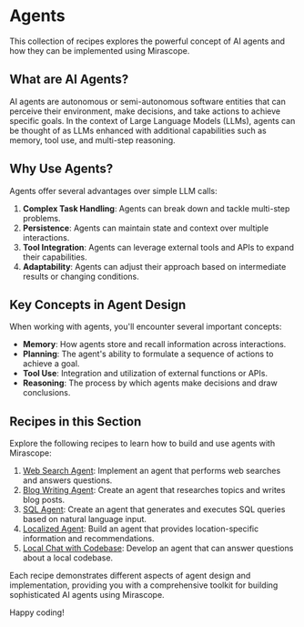 # Agents

This collection of recipes explores the powerful concept of AI agents and how they can be implemented using Mirascope.

## What are AI Agents?

AI agents are autonomous or semi-autonomous software entities that can perceive their environment, make decisions, and take actions to achieve specific goals. In the context of Large Language Models (LLMs), agents can be thought of as LLMs enhanced with additional capabilities such as memory, tool use, and multi-step reasoning.

## Why Use Agents?

Agents offer several advantages over simple LLM calls:

1. **Complex Task Handling**: Agents can break down and tackle multi-step problems.
2. **Persistence**: Agents can maintain state and context over multiple interactions.
3. **Tool Integration**: Agents can leverage external tools and APIs to expand their capabilities.
4. **Adaptability**: Agents can adjust their approach based on intermediate results or changing conditions.

## Key Concepts in Agent Design

When working with agents, you'll encounter several important concepts:

- **Memory**: How agents store and recall information across interactions.
- **Planning**: The agent's ability to formulate a sequence of actions to achieve a goal.
- **Tool Use**: Integration and utilization of external functions or APIs.
- **Reasoning**: The process by which agents make decisions and draw conclusions.

## Recipes in this Section

Explore the following recipes to learn how to build and use agents with Mirascope:

1. [Web Search Agent](./web_search_agent.md): Implement an agent that performs web searches and answers questions.
2. [Blog Writing Agent](./blog_writing_agent.md): Create an agent that researches topics and writes blog posts.
3. [SQL Agent](./sql_agent.md): Create an agent that generates and executes SQL queries based on natural language input.
4. [Localized Agent](./localized_agent.md): Build an agent that provides location-specific information and recommendations.
5. [Local Chat with Codebase](./local_chat_with_codebase.md): Develop an agent that can answer questions about a local codebase.

Each recipe demonstrates different aspects of agent design and implementation, providing you with a comprehensive toolkit for building sophisticated AI agents using Mirascope.

Happy coding!
